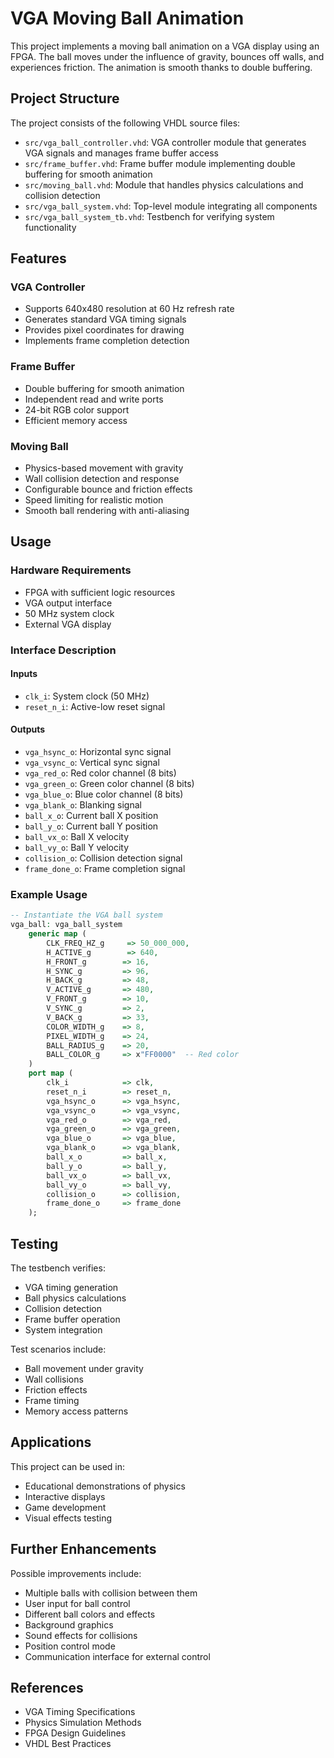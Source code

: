 # VGA Moving Ball Animation

This project implements a moving ball animation on a VGA display using an FPGA. The ball moves under the influence of gravity, bounces off walls, and experiences friction. The animation is smooth thanks to double buffering.

## Project Structure

The project consists of the following VHDL source files:

- `src/vga_ball_controller.vhd`: VGA controller module that generates VGA signals and manages frame buffer access
- `src/frame_buffer.vhd`: Frame buffer module implementing double buffering for smooth animation
- `src/moving_ball.vhd`: Module that handles physics calculations and collision detection
- `src/vga_ball_system.vhd`: Top-level module integrating all components
- `src/vga_ball_system_tb.vhd`: Testbench for verifying system functionality

## Features

### VGA Controller
- Supports 640x480 resolution at 60 Hz refresh rate
- Generates standard VGA timing signals
- Provides pixel coordinates for drawing
- Implements frame completion detection

### Frame Buffer
- Double buffering for smooth animation
- Independent read and write ports
- 24-bit RGB color support
- Efficient memory access

### Moving Ball
- Physics-based movement with gravity
- Wall collision detection and response
- Configurable bounce and friction effects
- Speed limiting for realistic motion
- Smooth ball rendering with anti-aliasing

## Usage

### Hardware Requirements
- FPGA with sufficient logic resources
- VGA output interface
- 50 MHz system clock
- External VGA display

### Interface Description

#### Inputs
- `clk_i`: System clock (50 MHz)
- `reset_n_i`: Active-low reset signal

#### Outputs
- `vga_hsync_o`: Horizontal sync signal
- `vga_vsync_o`: Vertical sync signal
- `vga_red_o`: Red color channel (8 bits)
- `vga_green_o`: Green color channel (8 bits)
- `vga_blue_o`: Blue color channel (8 bits)
- `vga_blank_o`: Blanking signal
- `ball_x_o`: Current ball X position
- `ball_y_o`: Current ball Y position
- `ball_vx_o`: Ball X velocity
- `ball_vy_o`: Ball Y velocity
- `collision_o`: Collision detection signal
- `frame_done_o`: Frame completion signal

### Example Usage

```vhdl
-- Instantiate the VGA ball system
vga_ball: vga_ball_system
    generic map (
        CLK_FREQ_HZ_g     => 50_000_000,
        H_ACTIVE_g        => 640,
        H_FRONT_g        => 16,
        H_SYNC_g         => 96,
        H_BACK_g         => 48,
        V_ACTIVE_g       => 480,
        V_FRONT_g        => 10,
        V_SYNC_g         => 2,
        V_BACK_g         => 33,
        COLOR_WIDTH_g    => 8,
        PIXEL_WIDTH_g    => 24,
        BALL_RADIUS_g    => 20,
        BALL_COLOR_g     => x"FF0000"  -- Red color
    )
    port map (
        clk_i            => clk,
        reset_n_i        => reset_n,
        vga_hsync_o      => vga_hsync,
        vga_vsync_o      => vga_vsync,
        vga_red_o        => vga_red,
        vga_green_o      => vga_green,
        vga_blue_o       => vga_blue,
        vga_blank_o      => vga_blank,
        ball_x_o         => ball_x,
        ball_y_o         => ball_y,
        ball_vx_o        => ball_vx,
        ball_vy_o        => ball_vy,
        collision_o      => collision,
        frame_done_o     => frame_done
    );
```

## Testing

The testbench verifies:
- VGA timing generation
- Ball physics calculations
- Collision detection
- Frame buffer operation
- System integration

Test scenarios include:
- Ball movement under gravity
- Wall collisions
- Friction effects
- Frame timing
- Memory access patterns

## Applications

This project can be used in:
- Educational demonstrations of physics
- Interactive displays
- Game development
- Visual effects testing

## Further Enhancements

Possible improvements include:
- Multiple balls with collision between them
- User input for ball control
- Different ball colors and effects
- Background graphics
- Sound effects for collisions
- Position control mode
- Communication interface for external control

## References

- VGA Timing Specifications
- Physics Simulation Methods
- FPGA Design Guidelines
- VHDL Best Practices 